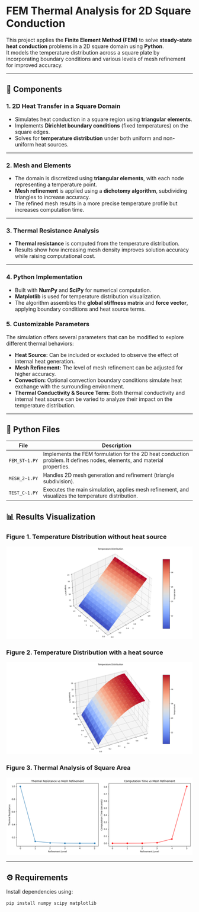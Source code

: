 # FEM Thermal Analysis for 2D Square Conduction

This project applies the **Finite Element Method (FEM)** to solve **steady-state heat conduction** problems in a 2D square domain using **Python**.  
It models the temperature distribution across a square plate by incorporating boundary conditions and various levels of mesh refinement for improved accuracy.

---

## 🧩 Components

### **1. 2D Heat Transfer in a Square Domain**
- Simulates heat conduction in a square region using **triangular elements**.  
- Implements **Dirichlet boundary conditions** (fixed temperatures) on the square edges.  
- Solves for **temperature distribution** under both uniform and non-uniform heat sources.

---

### **2. Mesh and Elements**
- The domain is discretized using **triangular elements**, with each node representing a temperature point.  
- **Mesh refinement** is applied using a **dichotomy algorithm**, subdividing triangles to increase accuracy.  
- The refined mesh results in a more precise temperature profile but increases computation time.

---

### **3. Thermal Resistance Analysis**
- **Thermal resistance** is computed from the temperature distribution.  
- Results show how increasing mesh density improves solution accuracy while raising computational cost.

---

### **4. Python Implementation**
- Built with **NumPy** and **SciPy** for numerical computation.  
- **Matplotlib** is used for temperature distribution visualization.  
- The algorithm assembles the **global stiffness matrix** and **force vector**, applying boundary conditions and heat source terms.

### **5. Customizable Parameters**
The simulation offers several parameters that can be modified to explore different thermal behaviors:

- **Heat Source:** Can be included or excluded to observe the effect of internal heat generation.  
- **Mesh Refinement:** The level of mesh refinement can be adjusted for higher accuracy.  
- **Convection:** Optional convection boundary conditions simulate heat exchange with the surrounding environment.  
- **Thermal Conductivity & Source Term:** Both thermal conductivity and internal heat source can be varied to analyze their impact on the temperature distribution.
---

## 📁 Python Files

| File | Description |
|------|--------------|
| `FEM_ST~1.PY` | Implements the FEM formulation for the 2D heat conduction problem. It defines nodes, elements, and material properties. |
| `MESH_2~1.PY` | Handles 2D mesh generation and refinement (triangle subdivision). |
| `TEST_C~1.PY` | Executes the main simulation, applies mesh refinement, and visualizes the temperature distribution. |

## 📊 Results Visualization

### Figure 1. Temperature Distribution without heat source
![Temperature Distribution](https://github.com/HenokMD/FEM-Thermal-Heat-Transfer/blob/main/Temperature%20distribution%20in%20the%20square%20area%2C%20without%20a%20heat%20source.png)

### Figure 2. Temperature Distribution with a heat source
![Temperature Distribution](https://github.com/HenokMD/FEM-Thermal-Heat-Transfer/blob/main/Temperature%20distribution%20in%20the%20square%20area%20with%20a%20heat%20source.png)

### Figure 3. Thermal Analysis of Square Area
![Thermal Analysis](https://github.com/HenokMD/FEM-Thermal-Heat-Transfer/blob/main/Thermal%20Analysis%20of%20Square%20Area.png)


---

## ⚙️ Requirements

Install dependencies using:
```bash
pip install numpy scipy matplotlib
